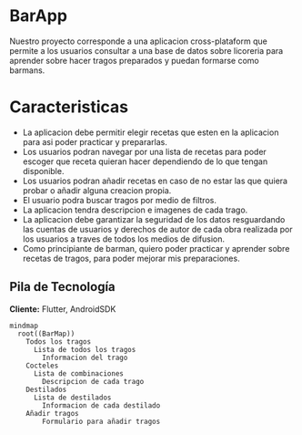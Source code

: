 
# BarApp
Nuestro proyecto corresponde a una aplicacion cross-plataform que permite a los usuarios consultar a una base de datos sobre licoreria para aprender sobre hacer tragos preparados y puedan formarse como barmans.
# Caracteristicas

- La aplicacion debe permitir elegir recetas que esten en la aplicacion para asi poder practicar y prepararlas.
- Los usuarios podran navegar por una lista de recetas para poder escoger que receta quieran hacer dependiendo de lo que tengan disponible.
- Los usuarios podran añadir recetas en caso de no estar las que quiera probar o añadir alguna creacion propia.
- El usuario podra buscar tragos por medio de filtros.
- La aplicacion tendra descripcion e imagenes de cada trago.
- La aplicacion debe garantizar la seguridad de los datos resguardando las cuentas de usuarios y derechos de autor de cada obra realizada por los usuarios a traves de todos los medios de difusion.
- Como principiante de barman, quiero poder practicar y aprender sobre recetas de tragos, para poder mejorar mis preparaciones.




## Pila de Tecnología

**Cliente:** Flutter, AndroidSDK


```mermaid
mindmap
  root((BarMap))
    Todos los tragos
      Lista de todos los tragos
        Informacion del trago
    Cocteles
      Lista de combinaciones
        Descripcion de cada trago
    Destilados
      Lista de destilados
        Informacion de cada destilado
    Añadir tragos
        Formulario para añadir tragos
```

